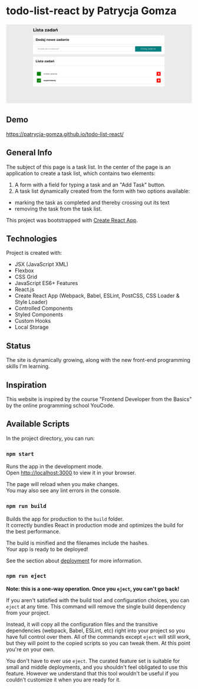 # todo-list-react by Patrycja Gomza
![gif](https://github.com/patrycja-gomza/todo-list-react/blob/main/public/gif/Animation%20todo-list.gif?raw=true)

## Demo
https://patrycja-gomza.github.io/todo-list-react/
## General Info
The subject of this page is a task list. In the center of the page is an application to create a task list, which contains two elements: 
1. A form with a field for typing a task and an "Add Task" button.
2. A task list dynamically created from the form with two options available: 
- marking the task as completed and thereby crossing out its text
- removing the task from the task list. 

This project was bootstrapped with [Create React App](https://github.com/facebook/create-react-app).

## Technologies
Project is created with:
- JSX (JavaScript XML) 
- Flexbox 
- CSS Grid
- JavaScript ES6+ Features
- React.js
- Create React App (Webpack, Babel, ESLint, PostCSS, CSS Loader & Style Loader)
- Controlled Components
- Styled Components
- Custom Hooks
- Local Storage
## Status
The site is dynamically growing, along with the new front-end programming skills I'm learning.
## Inspiration
This website is inspired by the course "Frontend Developer from the Basics" by the online programming school YouCode.
## Available Scripts

In the project directory, you can run:

### `npm start`

Runs the app in the development mode.\
Open [http://localhost:3000](http://localhost:3000) to view it in your browser.

The page will reload when you make changes.\
You may also see any lint errors in the console.

### `npm run build`

Builds the app for production to the `build` folder.\
It correctly bundles React in production mode and optimizes the build for the best performance.

The build is minified and the filenames include the hashes.\
Your app is ready to be deployed!

See the section about [deployment](https://facebook.github.io/create-react-app/docs/deployment) for more information.

### `npm run eject`

**Note: this is a one-way operation. Once you `eject`, you can't go back!**

If you aren't satisfied with the build tool and configuration choices, you can `eject` at any time. This command will remove the single build dependency from your project.

Instead, it will copy all the configuration files and the transitive dependencies (webpack, Babel, ESLint, etc) right into your project so you have full control over them. All of the commands except `eject` will still work, but they will point to the copied scripts so you can tweak them. At this point you're on your own.

You don't have to ever use `eject`. The curated feature set is suitable for small and middle deployments, and you shouldn't feel obligated to use this feature. However we understand that this tool wouldn't be useful if you couldn't customize it when you are ready for it.
